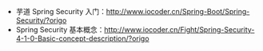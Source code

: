 * 芋道 Spring Security 入门：<http://www.iocoder.cn/Spring-Boot/Spring-Security/?origo>
* Spring Security 基本概念：<http://www.iocoder.cn/Fight/Spring-Security-4-1-0-Basic-concept-description/?origo>
